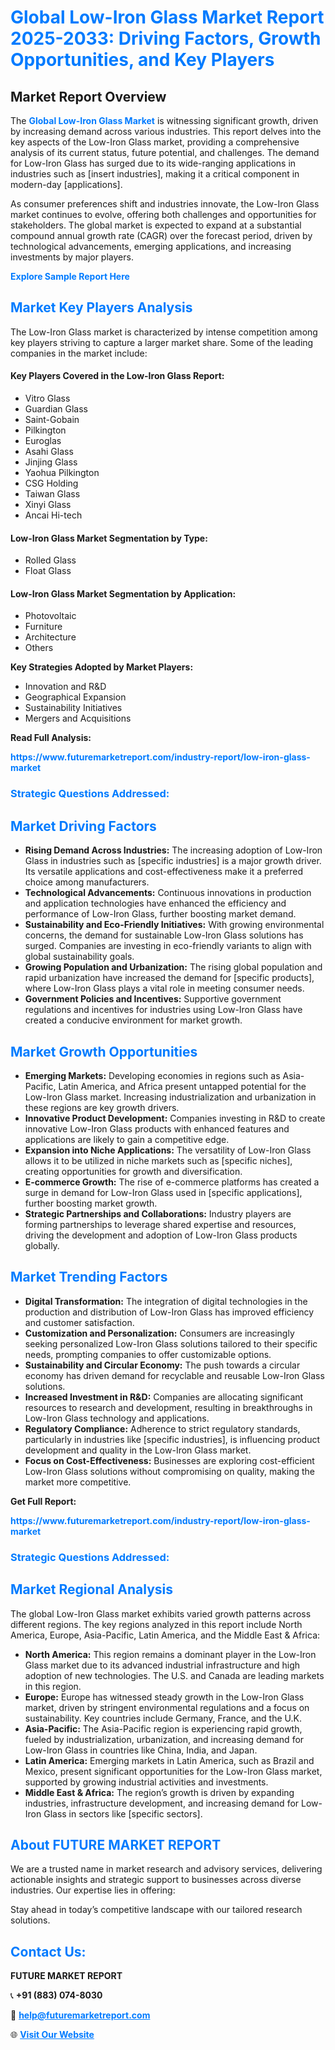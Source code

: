 <h1 style="color: #007BFF;">Global Low-Iron Glass Market Report 2025-2033: Driving Factors, Growth Opportunities, and Key Players</h1>

<section id="overview">
<h2>Market Report Overview</h2>
<p>The <a href="https://www.futuremarketreport.com/industry-report/low-iron-glass-market" style="color: #007BFF; text-decoration: none;"><strong>Global Low-Iron Glass Market</strong></a> is witnessing significant growth, driven by increasing demand across various industries. This report delves into the key aspects of the Low-Iron Glass market, providing a comprehensive analysis of its current status, future potential, and challenges. The demand for Low-Iron Glass has surged due to its wide-ranging applications in industries such as [insert industries], making it a critical component in modern-day [applications].</p>
<p>As consumer preferences shift and industries innovate, the Low-Iron Glass market continues to evolve, offering both challenges and opportunities for stakeholders. The global market is expected to expand at a substantial compound annual growth rate (CAGR) over the forecast period, driven by technological advancements, emerging applications, and increasing investments by major players.</p>
</section>

<section id="overview">
<p><a href="https://www.futuremarketreport.com/request-sample/reportId=41854" style="color: #007BFF; text-decoration: none;"><strong>Explore Sample Report Here</strong></a></p>
</section>

<section id="key-players">
<h2 style="color: #007BFF;">Market Key Players Analysis</h2>
<p>The Low-Iron Glass market is characterized by intense competition among key players striving to capture a larger market share. Some of the leading companies in the market include:</p>
<h4>Key Players Covered in the Low-Iron Glass Report:</h4>
<ul><li>Vitro Glass</li><li>Guardian Glass</li><li>Saint-Gobain</li><li>Pilkington</li><li>Euroglas</li><li>Asahi Glass</li><li>Jinjing Glass</li><li>Yaohua Pilkington</li><li>CSG Holding</li><li>Taiwan Glass</li><li>Xinyi Glass</li><li>Ancai Hi-tech</li></ul>
<h4>Low-Iron Glass Market Segmentation by Type:</h4>
<ul><li>Rolled Glass</li><li>Float Glass</li></ul>

<h4>Low-Iron Glass Market Segmentation by Application:</h4>
<ul><li>Photovoltaic</li><li>Furniture</li><li>Architecture</li><li>Others</li></ul>
<p><strong>Key Strategies Adopted by Market Players:</strong></p>
<ul>
<li>Innovation and R&D</li>
<li>Geographical Expansion</li>
<li>Sustainability Initiatives</li>
<li>Mergers and Acquisitions</li>
</ul>
</section>

<section>
<p><strong>Read Full Analysis: </strong></p><a href="https://www.futuremarketreport.com/industry-report/low-iron-glass-market" style="color: #007BFF; text-decoration: none;"><strong>https://www.futuremarketreport.com/industry-report/low-iron-glass-market</strong></a>
<h3 style="color: #007BFF;">Strategic Questions Addressed:</h3>
</section>

<section id="driving-factors">
<h2 style="color: #007BFF;">Market Driving Factors</h2>
<ul>
<li><strong>Rising Demand Across Industries:</strong> The increasing adoption of Low-Iron Glass in industries such as [specific industries] is a major growth driver. Its versatile applications and cost-effectiveness make it a preferred choice among manufacturers.</li>
<li><strong>Technological Advancements:</strong> Continuous innovations in production and application technologies have enhanced the efficiency and performance of Low-Iron Glass, further boosting market demand.</li>
<li><strong>Sustainability and Eco-Friendly Initiatives:</strong> With growing environmental concerns, the demand for sustainable Low-Iron Glass solutions has surged. Companies are investing in eco-friendly variants to align with global sustainability goals.</li>
<li><strong>Growing Population and Urbanization:</strong> The rising global population and rapid urbanization have increased the demand for [specific products], where Low-Iron Glass plays a vital role in meeting consumer needs.</li>
<li><strong>Government Policies and Incentives:</strong> Supportive government regulations and incentives for industries using Low-Iron Glass have created a conducive environment for market growth.</li>
</ul>
</section>

<section id="growth-opportunities">
<h2 style="color: #007BFF;">Market Growth Opportunities</h2>
<ul>
<li><strong>Emerging Markets:</strong> Developing economies in regions such as Asia-Pacific, Latin America, and Africa present untapped potential for the Low-Iron Glass market. Increasing industrialization and urbanization in these regions are key growth drivers.</li>
<li><strong>Innovative Product Development:</strong> Companies investing in R&D to create innovative Low-Iron Glass products with enhanced features and applications are likely to gain a competitive edge.</li>
<li><strong>Expansion into Niche Applications:</strong> The versatility of Low-Iron Glass allows it to be utilized in niche markets such as [specific niches], creating opportunities for growth and diversification.</li>
<li><strong>E-commerce Growth:</strong> The rise of e-commerce platforms has created a surge in demand for Low-Iron Glass used in [specific applications], further boosting market growth.</li>
<li><strong>Strategic Partnerships and Collaborations:</strong> Industry players are forming partnerships to leverage shared expertise and resources, driving the development and adoption of Low-Iron Glass products globally.</li>
</ul>
</section>

<section id="trending-factors">
<h2 style="color: #007BFF;">Market Trending Factors</h2>
<ul>
<li><strong>Digital Transformation:</strong> The integration of digital technologies in the production and distribution of Low-Iron Glass has improved efficiency and customer satisfaction.</li>
<li><strong>Customization and Personalization:</strong> Consumers are increasingly seeking personalized Low-Iron Glass solutions tailored to their specific needs, prompting companies to offer customizable options.</li>
<li><strong>Sustainability and Circular Economy:</strong> The push towards a circular economy has driven demand for recyclable and reusable Low-Iron Glass solutions.</li>
<li><strong>Increased Investment in R&D:</strong> Companies are allocating significant resources to research and development, resulting in breakthroughs in Low-Iron Glass technology and applications.</li>
<li><strong>Regulatory Compliance:</strong> Adherence to strict regulatory standards, particularly in industries like [specific industries], is influencing product development and quality in the Low-Iron Glass market.</li>
<li><strong>Focus on Cost-Effectiveness:</strong> Businesses are exploring cost-efficient Low-Iron Glass solutions without compromising on quality, making the market more competitive.</li>
</ul>
</section>

<section>
<p><strong>Get Full Report: </strong></p><a href="https://www.futuremarketreport.com/industry-report/low-iron-glass-market" style="color: #007BFF; text-decoration: none;"><strong>https://www.futuremarketreport.com/industry-report/low-iron-glass-market</strong></a>
<h3 style="color: #007BFF;">Strategic Questions Addressed:</h3>
</section>


<section id="regional-analysis">
<h2 style="color: #007BFF;">Market Regional Analysis</h2>
<p>The global Low-Iron Glass market exhibits varied growth patterns across different regions. The key regions analyzed in this report include North America, Europe, Asia-Pacific, Latin America, and the Middle East & Africa:</p>
<ul>
<li><strong>North America:</strong> This region remains a dominant player in the Low-Iron Glass market due to its advanced industrial infrastructure and high adoption of new technologies. The U.S. and Canada are leading markets in this region.</li>
<li><strong>Europe:</strong> Europe has witnessed steady growth in the Low-Iron Glass market, driven by stringent environmental regulations and a focus on sustainability. Key countries include Germany, France, and the U.K.</li>
<li><strong>Asia-Pacific:</strong> The Asia-Pacific region is experiencing rapid growth, fueled by industrialization, urbanization, and increasing demand for Low-Iron Glass in countries like China, India, and Japan.</li>
<li><strong>Latin America:</strong> Emerging markets in Latin America, such as Brazil and Mexico, present significant opportunities for the Low-Iron Glass market, supported by growing industrial activities and investments.</li>
<li><strong>Middle East & Africa:</strong> The region’s growth is driven by expanding industries, infrastructure development, and increasing demand for Low-Iron Glass in sectors like [specific sectors].</li>
</ul>
</section>

<footer>
<h2 style="color: #007BFF;">About FUTURE MARKET REPORT</h2>
<p>We are a trusted name in market research and advisory services, delivering actionable insights and strategic support to businesses across diverse industries. Our expertise lies in offering:</p>

<p>Stay ahead in today’s competitive landscape with our tailored research solutions.</p>

<h2 style="color: #007BFF;">Contact Us:</h2>
<p><strong>FUTURE MARKET REPORT</strong></p>
<p>📞 <strong>+91 (883) 074-8030</strong></p>
<p>📧 <strong><a href="mailto:help@futuremarketreport.com" style="color: #007BFF;">help@futuremarketreport.com</a></strong></p>
<p>🌐 <strong><a href="https://www.futuremarketreport.com/" style="color: #007BFF;">Visit Our Website</a></strong></p>
</footer>